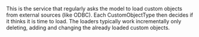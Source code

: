 This is the service that regularly asks the model to load custom objects from external sources (like ODBC). Each CustomObjectType then decides if it thinks it is time to load. The loaders typically work incrementally only deleting, adding and changing the already loaded custom objects.